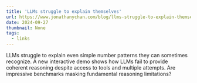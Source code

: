 ```yaml
---
title: 'LLMs struggle to explain themselves'
url: https://www.jonathanychan.com/blog/llms-struggle-to-explain-themselves/
date: 2024-09-27
thumbnail: None
tags:
  - links
---
```


LLMs struggle to explain even simple number patterns they can sometimes recognize. A new interactive demo shows how LLMs fail to provide coherent reasoning despite access to tools and multiple attempts. Are impressive benchmarks masking fundamental reasoning limitations?
